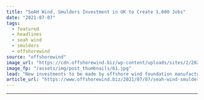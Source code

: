 ```yaml
---
title: "SeAH Wind, Smulders Investment in UK to Create 1,000 Jobs"
date: "2021-07-07"
tags: 
  - featured
  - headlines
  - seah wind
  - smulders
  - offshorewind
source: "offshorewind"
image_url: "https://cdn.offshorewind.biz/wp-content/uploads/sites/2/2021/07/07093502/Smulders-Projects-UK-Newcastle_Beatrice-jackets.jpg"
image_fp: "/assets/img/post_thumbnails/61.jpg"
lead: "New investments to be made by offshore wind foundation manufacturers SeAH Wind and Smulders,"
article_url: "https://www.offshorewind.biz/2021/07/07/seah-wind-smulders-investment-in-uk-to-create-1000-jobs/"
---
```


---
